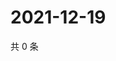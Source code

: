 # 2021-12-19

共 0 条

<!-- BEGIN WEIBO -->
<!-- 最后更新时间 Sun Dec 19 2021 00:12:29 GMT+0800 (China Standard Time) -->

<!-- END WEIBO -->
